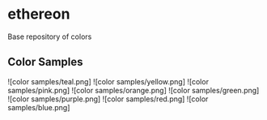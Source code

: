 # ethereon
Base repository of colors

## Color Samples

![color samples/teal.png]
![color samples/yellow.png]
![color samples/pink.png]
![color samples/orange.png]
![color samples/green.png]
![color samples/purple.png]
![color samples/red.png]
![color samples/blue.png]
